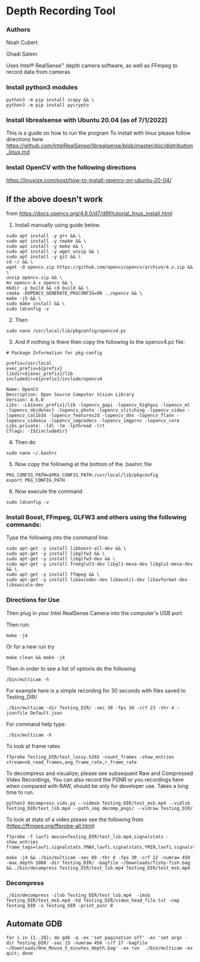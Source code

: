 
# Depth Recording Tool

### Authors
Noah Cubert

Ghadi Salem


Uses Intel&reg; RealSense&trade; depth camera software, as well as FFmpeg to record data from cameras




### Install python3 modules
```
python3 -m pip install scapy && \
python3 -m pip install pycrypto 
```


### Install librealsense with Ubuntu 20.04 (as of 7/1/2022)

This is a guide on how to run the program 
To install with linux please follow directions here https://github.com/IntelRealSense/librealsense/blob/master/doc/distribution_linux.md

### Install OpenCV with the following directions

https://linuxize.com/post/how-to-install-opencv-on-ubuntu-20-04/

## If the above doesn't work
from 
https://docs.opencv.org/4.6.0/d7/d9f/tutorial_linux_install.html
1) Install manually using guide below.
```
sudo apt install -y g++ && \
sudo apt install -y cmake && \
sudo apt install -y make && \
sudo apt install -y wget unzip && \
sudo apt install -y git && \
cd ~/ && \
wget -O opencv.zip https://github.com/opencv/opencv/archive/4.x.zip && \
unzip opencv.zip && \
mv opencv-4.x opencv && \
mkdir -p build && cd build && \
cmake -DOPENCV_GENERATE_PKGCONFIG=ON ../opencv && \
make -j5 && \
sudo make install && \
sudo ldconfig -v
```

2) Then 
```
sudo nano /usr/local/lib/pkgconfig/opencv4.pc
```

3) And if nothing is there then copy the following to the opencv4.pc file:
```
# Package Information for pkg-config

prefix=/usr/local
exec_prefix=${prefix}
libdir=${exec_prefix}/lib
includedir=${prefix}/include/opencv4

Name: OpenCV
Description: Open Source Computer Vision Library
Version: 4.6.0 
Libs: -L${exec_prefix}/lib -lopencv_gapi -lopencv_highgui -lopencv_ml -lopencv_objdetect -lopencv_photo -lopencv_stitching -lopencv_video -lopencv_calib3d -lopencv_features2d -lopencv_dnn -lopencv_flann -lopencv_videoio -lopencv_imgcodecs -lopencv_imgproc -lopencv_core
Libs.private: -ldl -lm -lpthread -lrt
Cflags: -I${includedir}
```

4) Then do 
```
sudo nano ~/.bashrc
```

5) Now copy the following at the bottom of the .bashrc file
```
PKG_CONFIG_PATH=$PKG_CONFIG_PATH:/usr/local/lib/pkgconfig
export PKG_CONFIG_PATH
```

6) Now execute the command
```
sudo ldconfig -v
```



### Install Boost, FFmpeg, GLFW3 and others using the following commands:

Type the following into the command line:
```
sudo apt-get -y install libboost-all-dev && \
sudo apt-get -y install libglfw3 && \
sudo apt-get -y install libglfw3-dev && \
sudo apt-get -y install freeglut3-dev libgl1-mesa-dev libglu1-mesa-dev  && \
sudo apt-get -y install ffmpeg && \
sudo apt-get -y install libavcodec-dev libavutil-dev libavformat-dev libswscale-dev
```

### Directions for Use
Then plug in your Intel RealSense Camera into the computer's USB port

Then run:
```
make -j4
```

Or for a new run try
```
make clean && make -j4
```

Then in order to see a list of options do the following
```
/bin/multicam -h
```

For example here is a simple recording for 30 seconds with files saved to Testing_DIR/
```
./bin/multicam -dir Testing_DIR/ -sec 30 -fps 30 -crf 23 -thr 4 -jsonfile Default.json
```

For command help type:
```
./bin/multicam -h
```


To look at frame rates
```
ffprobe Testing_DIR/test_lossy.h265 -count_frames -show_entries stream=nb_read_frames,avg_frame_rate,r_frame_rate
```

To decompress and visualize, please see subsequent Raw and Compressed Video Recordings, You can also record the PSNR or you recordings here when compared with RAW, should be only for developer use. Takes a long time to run.
```
python3 decompress_vids.py --vidmsb Testing_DIR/test_msb.mp4 --vidlsb Testing_DIR/test_lsb.mp4 --path_img decomp_pngs/ --vidraw Testing_DIR/
```

To look at stats of a video please see the following from (https://ffmpeg.org/ffprobe-all.html)
```
ffprobe -f lavfi movie=Testing_DIR/test_lsb.mp4,signalstats -show_entries frame_tags=lavfi.signalstats.YMAX,lavfi.signalstats.YMIN,lavfi.signalstats.YAVG,lavfi.signalstats.YBITDEPTH,lavfi.signalstats.YDIF
```

```
make -j4 && ./bin/multicam -sec 60 -thr 4 -fps 30 -crf 22 -numraw 450 -max_depth 1000 -dir Testing_DIR/ -bagfile ~/Downloads/fishy-fish.bag && ./bin/decompress Testing_DIR/test_lsb.mp4 Testing_DIR/test_msb.mp4 

```

### Decompress
```
./bin/decompress -ilsb Testing_DIR/test_lsb.mp4  -imsb Testing_DIR/test_msb.mp4 -hd Testing_DIR/video_head_file.txt -cmp Testing_DIR -o Testing_DIR -print_psnr 0
```

## Automate GDB
```
for i in {1..20}; do gdb -q -ex 'set pagination off' -ex 'set args -dir Testing_DIR/ -sec 15 -numraw 450 -crf 17 -bagfile ~/Downloads/One_Mouse_5_minutes_depth.bag' -ex run  ./bin/multicam -ex quit; done
```
